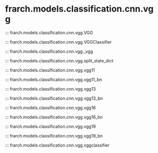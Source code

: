 # frarch.models.classification.cnn.vgg

::: frarch.models.classification.cnn.vgg.VGG

::: frarch.models.classification.cnn.vgg.VGGClassifier

::: frarch.models.classification.cnn.vgg._vgg

::: frarch.models.classification.cnn.vgg.split_state_dict

::: frarch.models.classification.cnn.vgg.vgg11

::: frarch.models.classification.cnn.vgg.vgg11_bn

::: frarch.models.classification.cnn.vgg.vgg13

::: frarch.models.classification.cnn.vgg.vgg13_bn

::: frarch.models.classification.cnn.vgg.vgg16

::: frarch.models.classification.cnn.vgg.vgg16_bn

::: frarch.models.classification.cnn.vgg.vgg19

::: frarch.models.classification.cnn.vgg.vgg19_bn

::: frarch.models.classification.cnn.vgg.vggclassifier
